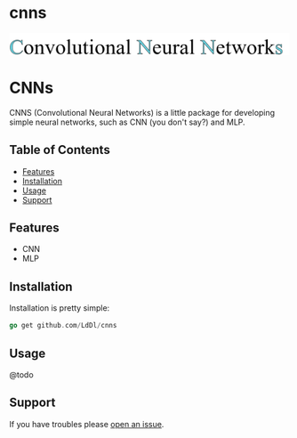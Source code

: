 # cnns
![alt text](https://raw.githubusercontent.com/LdDl/cnns/master/cnns_png.png)

# CNNs #
CNNS (Convolutional Neural Networks) is a little package for developing simple neural networks, such as CNN (you don't say?) and MLP.

## Table of Contents

- [Features](#features)
- [Installation](#installation)
- [Usage](#usage)
- [Support](#support)

## Features

- CNN
- MLP

## Installation

Installation is pretty simple:
```go
go get github.com/LdDl/cnns
```

## Usage

@todo

## Support

If you have troubles please [open an issue](https://github.com/LdDl/cnns/issues/new).